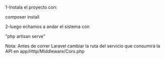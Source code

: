 1-Instala el proyecto con:

composer install

2-luego echamos a andar el sistema con 

"php artisan serve"

Nota: Antes de correr Laravel cambiar la ruta del servicio que consumirá la API en app/Http/Middleware/Cors.php